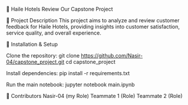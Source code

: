 📌 Haile Hotels Review
Our Capstone Project

🔹 Project Description
This project aims to analyze and review customer feedback for Haile Hotels, providing insights into customer satisfaction, service quality, and overall experience.

🔹 Installation & Setup

Clone the repository:
git clone https://github.com/Nasir-04/capstone_project.git
cd capstone_project

Install dependencies:
pip install -r requirements.txt

Run the main notebook:
jupyter notebook main.ipynb

🔹 Contributors
Nasir-04 (my Role)
Teammate 1 (Role)
Teammate 2 (Role)
